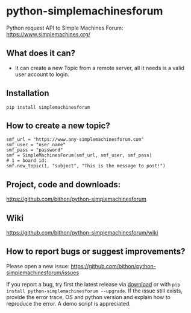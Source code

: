 # python-simplemachinesforum
Python request API to Simple Machines Forum: https://www.simplemachines.org/

## What does it can?
- It can create a new Topic from a remote server, all it needs is a valid user account to login.

## Installation
`pip install simplemachinesforum`

## How to create a new topic?
```
smf_url = "https://www.any-simplemachinesforum.com"
smf_user = "user_name"
smf_pass = "password"
smf = SimpleMachinesForum(smf_url, smf_user, smf_pass)
# 1 = board id:
smf.new_topic(1, "subject", "This is the message to post!")
```

## Project, code and downloads: 
https://github.com/bithon/python-simplemachinesforum

## Wiki
https://github.com/bithon/python-simplemachinesforum/wiki

## How to report bugs or suggest improvements?
Please open a new issue:
https://github.com/bithon/python-simplemachinesforum/issues

If you report a bug, try first the latest release via [download](https://github.com/unicorn-data-analysis/unicorn-binance-websocket-api/releases) 
or with `pip install python-simplemachinesforum --upgrade`. If the issue still exists, provide the error trace, OS 
and python version and explain how to reproduce the error. A demo script is appreciated.

